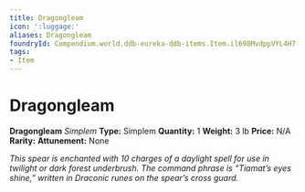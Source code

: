 ```yaml
---
title: Dragongleam
icon: ':luggage:'
aliases: Dragongleam
foundryId: Compendium.world.ddb-eureka-ddb-items.Item.il698MvdppVYL4H7
tags:
- Item
---
```


# Dragongleam

**Dragongleam**
_Simplem_
**Type:** Simplem
**Quantity:** 1
**Weight:** 3 lb
**Price:** N/A
**Rarity:** 
**Attunement:** None

*This spear is enchanted with 10 charges of a daylight spell for use in twilight or dark forest underbrush. The command phrase is “Tiamat’s eyes shine,” written in Draconic runes on the spear’s cross guard.*